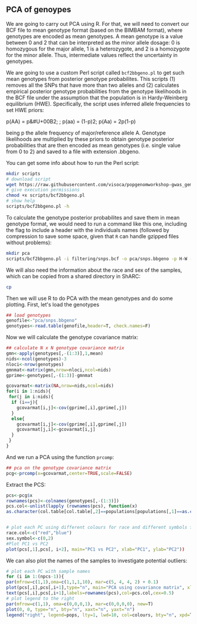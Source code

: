 ## PCA of genoypes

We are going to carry out PCA using R. For that, we will need to convert our BCF file to mean genotype format (based on the BIMBAM format), where genotypes are encoded as mean genotypes. A mean genotype is a value between 0 and 2 that can be interpreted as the minor allele dosage: 0 is homozygous for the major allele, 1 is a heterozygote, and 2 is a homozygote for the minor allele. Thus, intermediate values reflect the uncertainty in genotypes. 

We are going to use a custom Perl script called ``bcf2bbgeno.pl`` to get such mean genotypes from posterior genotype probabilites. This scripts (1) removes all the SNPs that have more than two alleles and (2) calculates empirical posterior genotype probabilities from the genotype likelihoods in the BCF file under the assumption that the population is in Hardy-Weinberg equilibrium (HWE). Specifically, the script uses inferred allele frequencies to set HWE priors:

p(AA) = p&#U+00B2; ; p(aa) = (1-p)2; p(Aa) = 2p(1-p)

being p the allele frequency of major/reference allele A. Genotype likelihoods are multiplied by these priors to obtain genotype posterior probabilities that are then encoded as mean genotypes (i.e. single value from 0 to 2) and saved to a file with extension .bbgeno.

You can get some info about how to run the Perl script:
```bash
mkdir scripts
# download script
wget https://raw.githubusercontent.com/visoca/popgenomworkshop-gwas_gemma/master/scripts/bcf2bbgeno.pl -O scripts/bcf2bbgeno.pl
# give execution permissions
chmod +x scripts/bcf2bbgeno.pl
# show help
scripts/bcf2bbgeno.pl -h
```

To calculate the genotype posterior probabilites and save them in mean genotype format, we would need to run a command like this one, including the flag to include a header with the individuals names (followed by compression to save some space, given that ```R``` can handle gzipped files without problems):
```bash
mkdir pca
scripts/bcf2bbgeno.pl -i filtering/snps.bcf -o pca/snps.bbgeno -p H-W -a
```
We will also need the information about the race and sex of the samples, which can be copied from a shared directory in ShARC:
```bash
cp
```
Then we will use R to do PCA with the mean genotypes and do some plotting. First, let's load the genotypes
```R
## load genotypes
genofile<-"pca/snps.bbgeno"
genotypes<-read.table(genofile,header=T, check.names=F)
```
Now we will calculate the genotype covariance matrix:
```R
## calculate N x N genotype covariance matrix
gmn<-apply(genotypes[,-(1:3)],1,mean)
nids<-ncol(genotypes)-3
nloci<-nrow(genotypes)
gmnmat<-matrix(gmn,nrow=nloci,ncol=nids)
gprime<-genotypes[,-(1:3)]-gmnmat

gcovarmat<-matrix(NA,nrow=nids,ncol=nids)
for(i in 1:nids){
 for(j in i:nids){
  if (i==j){
    gcovarmat[i,j]<-cov(gprime[,i],gprime[,j])
  }
  else{
    gcovarmat[i,j]<-cov(gprime[,i],gprime[,j])
    gcovarmat[j,i]<-gcovarmat[i,j]
  }
 }
}
```
And we run a PCA using the function `prcomp`:
```R
## pca on the genotype covariance matrix
pcg<-prcomp(x=gcovarmat,center=TRUE,scale=FALSE)
```
Extract the PCS:
```R
pcs<-pcg$x
rownames(pcs)<-colnames(genotypes[,-(1:3)])
pcs.col<-unlist(lapply (rownames(pcs), function(x)
as.character(col.table[col.table[,2]==populations[populations[,1]==as.character(x),][[2]],][[1]])))
```
```R

# plot each PC using different colours for race and different symbols for sex
race.col<-c("red","blue")
sex.symbol<-c(0,2)
#Plot PC1 vs PC2
plot(pcs[,1],pcs[, i+2], main="PC1 vs PC2", xlab="PC1", ylab="PC2"))
```

We can also plot the names of the samples to investigate potential outliers:
```R
# plot each PC with sample names
for (i in 1:(npcs-1)){
par(mfrow=c(1,1),oma=c(1,1,1,10), mar=c(5, 4, 4, 2) + 0.1)
plot(pcs[,i],pcs[,i+1],type="n", main="PCA using covariance matrix", xlab=paste("PC",i,sep=""), ylab=paste("PC",(i+1),sep=""))
text(pcs[,i],pcs[,i+1],labels=rownames(pcs),col=pcs.col,cex=0.5)
# plot legend to the right
par(mfrow=c(1,1), oma=c(0,0,0,1), mar=c(0,0,0,0), new=T)
plot(0, 0, type="n", bty="n", xaxt="n", yaxt="n")
legend("right", legend=pops, lty=1, lwd=10, col=colours, bty="n", xpd=T)

```
